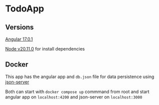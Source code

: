# TodoApp

## Versions
[Angular 17.0.1](https://www.npmjs.com/package/@angular/cli/v/17.0.0)

[Node v20.11.0](https://nodejs.org/dist/v20.11.0/) for install dependencies

## Docker
This app has the angular app and `db.json` file for data persistence using [json-server](https://github.com/typicode/json-server)

Both can start with `docker compose up` commmand from root and start angular app on `localhost:4200` and json-server on `localhost:3000`